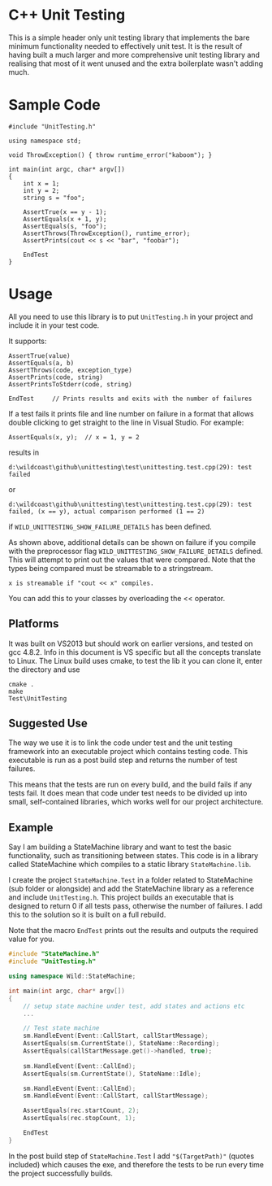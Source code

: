 # C++ Unit Testing

This is a simple header only unit testing library that implements the bare minimum functionality needed to effectively unit test. It is the result of having built a much larger and more comprehensive unit testing library and realising that most of it went unused and the extra boilerplate wasn't adding much.

# Sample Code

```
#include "UnitTesting.h"

using namespace std;

void ThrowException() { throw runtime_error("kaboom"); }

int main(int argc, char* argv[])
{
	int x = 1;
	int y = 2;
	string s = "foo";

	AssertTrue(x == y - 1);
	AssertEquals(x + 1, y);
	AssertEquals(s, "foo");
	AssertThrows(ThrowException(), runtime_error);
	AssertPrints(cout << s << "bar", "foobar");

	EndTest
}

```

# Usage

All you need to use this library is to put ```UnitTesting.h``` in your project and include it in your test code.

It supports:

```
AssertTrue(value)
AssertEquals(a, b)
AssertThrows(code, exception_type)
AssertPrints(code, string)
AssertPrintsToStderr(code, string)

EndTest  	// Prints results and exits with the number of failures
```

If a test fails it prints file and line number on failure in a format that allows double clicking to get straight to the line in Visual Studio. For example:

```
AssertEquals(x, y);  // x = 1, y = 2
```
results in
```
d:\wildcoast\github\unittesting\test\unittesting.test.cpp(29): test failed
```
or
```
d:\wildcoast\github\unittesting\test\unittesting.test.cpp(29): test failed, (x == y), actual comparison performed (1 == 2)
```
if ```WILD_UNITTESTING_SHOW_FAILURE_DETAILS``` has been defined.

As shown above, additional details can be shown on failure if you compile with the preprocessor flag ```WILD_UNITTESTING_SHOW_FAILURE_DETAILS``` defined.
This will attempt to print out the values that were compared. Note that the types being compared must be streamable to a stringstream.

```x is streamable if "cout << x" compiles.```

You can add this to your classes by overloading the << operator.

## Platforms

It was built on VS2013 but should work on earlier versions, and tested on gcc 4.8.2. Info in this document is VS specific but all the concepts translate to Linux. The Linux build uses cmake, to test the lib it you can clone it, enter the directory and use

```
cmake .
make
Test\UnitTesting
```

## Suggested Use

The way we use it is to link the code under test and the unit testing framework into an executable project which contains testing code. This executable is run as a post build step and returns the number of test failures. 

This means that the tests are run on every build, and the build fails if any tests fail. It does mean that code under test needs to be divided up into small, self-contained libraries, which works well for our project architecture.

## Example

Say I am building a StateMachine library and want to test the basic functionality, such as transitioning between states. This code is in a library called StateMachine which compiles to a static library ```StateMachine.lib```.

I create the project ```StateMachine.Test``` in a folder related to StateMachine (sub folder or alongside) and add the StateMachine library as a reference and include ```UnitTesting.h```. This project builds an executable that is designed to return 0 if all tests pass, otherwise the number of failures. I add this to the solution so it is built on a full rebuild.

Note that the macro ```EndTest``` prints out the results and outputs the required value for you.

```C++
#include "StateMachine.h"
#include "UnitTesting.h"

using namespace Wild::StateMachine;

int main(int argc, char* argv[])
{
	// setup state machine under test, add states and actions etc
	...

	// Test state machine
	sm.HandleEvent(Event::CallStart, callStartMessage);
	AssertEquals(sm.CurrentState(), StateName::Recording);
	AssertEquals(callStartMessage.get()->handled, true);
	
	sm.HandleEvent(Event::CallEnd);
	AssertEquals(sm.CurrentState(), StateName::Idle);

	sm.HandleEvent(Event::CallEnd);
	sm.HandleEvent(Event::CallStart, callStartMessage);

	AssertEquals(rec.startCount, 2);
	AssertEquals(rec.stopCount, 1);

	EndTest
}
```

In the post build step of ```StateMachine.Test``` I add ```"$(TargetPath)"``` (quotes included) which causes the exe, and therefore the tests to be run every time the project successfully builds.
